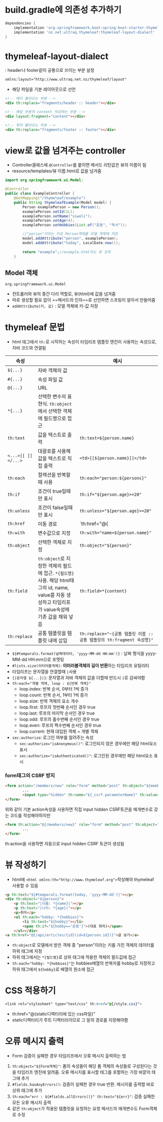 # build.gradle에 의존성 추가하기
```gradle
dependencies {
	implementation 'org.springframework.boot:spring-boot-starter-thymeleaf'
	implementation 'nz.net.ultraq.thymeleaf:thymeleaf-layout-dialect'
}
```
# thymeleaf-layout-dialect
: header나 footer같이 공통으로 쓰이는 부분 설정
```html
xmlns:layout="http://www.ultraq.net.nz/thymeleaf/layout"
```
- 해당 파일을 기본 레이아웃으로 선언 
```html
<!-- 헤더 불러오는 부분 -->
<div th:replace="fragments/header :: header"></div>

<!-- 해당 부분의 content 작성하는 부분 -->
<div layout:fragment="content"></div> 

<!-- 푸터 불러오는 부분 -->
<div th:replace="fragments/footer :: footer"></div>
```

# view로 값을 넘겨주는 controller
- Controller클래스에 `@Controller`를 붙이면 메서드 리턴값은 뷰의 이름이 됨
- resource/templates/뷰 이름.html로 값을 넘겨줌
```java
import org.springframework.ui.Model;

@Controller
public class ExampleController {  
    @GetMapping("/thymeleaf/example")  
    public String thymeleafExample(Model model) {  
        Person examplePerson = new Person();  
        examplePerson.setId(1L);  
        examplePerson.setName("siwoli");  
        examplePerson.setAge(4);  
        examplePerson.setHobbies(List.of("운동", "독서"));  

		//"person"이라는 키로 Person객체를 모델 객체에 저장  
        model.addAttribute("person", examplePerson);
        model.addAttribute("today", LocalDate.now());  
          
        return "example";//example.html라는 뷰 조회  
    }
```
## Model 객체
`org.springframework.ui.Model`
- 컨트롤러와 뷰의 중간 다리 역할로, 뷰(html)에 값을 넘겨줌
- 따로 생성할 필요 없이 ==메서드의 인자==로 선언하면 스프링이 알아서 만들어줌
- `addAttribute(키, 값)` : 모델 객체에 키-값 저장
# thymeleaf 문법
- html 태그에서 `th:`로 시작하는 속성이 타임리프 템플릿 엔진이 사용하는 속성으로, 자바 코드와 연결됨

| 속성               |                                                                                                                                                      | 예시                                   |
| ------------------ | ---------------------------------------------------------------------------------------------------------------------------------------------------- | -------------------------------------- |
| `${...}`           | 자바 객체의 값                                                                                                                                       |                                        |
| `#{...}`           | 속성 파일 값                                                                                                                                         |                                        |
| `@{...}`           | URL                                                                                                                                                  |                                        |
| `*{...}`           | 선택한 변수의 표현식. `th:object`에서 선택한 객체에 필드명으로 접근                                                                                  |                                        |
| `th:text`          | 값을 텍스트로 출력                                                                                                                                   | `th:text=${person.name}`               |
| `<...>[[ ]]</...>` | 대괄호를 사용해 값을 텍스트로 직접 출력                                                                                                              | `<td>[[${person.name}]]</td>`          |
| `th:each`          | 컬렉션을 반복할때 사용                                                                                                                               | `th:each="person:${persons}"`          |
| `th:if`            | 조건이 true일때만 표시                                                                                                                               | `th:if="${person.age}>=20"`            |
| `th:unless`        | 조건이 false일때만 표시                                                                                                                              | `th:unless="${person.age}>=20"`        |
| `th:href`          | 이동 경로                                                                                                                                            | `th:href="@{|/persons/${person.id}|}"` |
| `th:with`          | 변수값으로 지정                                                                                                                                      | `th:with="name=${person.name}"`        |
| `th:object`        | 선택한 객체로 지정                                                                                                                                   | `th:object="${person}"`                |
| `th:field`         | `th:object`로 지정한 객체의 필드에 접근. `*{필드명}`사용. 해당 html태그의 id, name, value를 자동 생성하고 타임리프가 value속성에 기존 값을 채워 넣음 | `th:field=*{content}`                  |
| `th:replace`|공통 템플릿을 템플릿 내에 삽입|`th:replace="~{공통 템플릿 이름 :: 공통 템플릿의 th:fragment 속성명}"`|
- `${#temporals.format(날짜데이터, 'yyyy-MM-dd HH:mm')}` : 날짜 형식을 yyyy-MM-dd HH:mm으로 포맷팅
- `#lists.size(이터러블객체)`: **이터러블객체의 길이 반환**하는 타임리프 유틸리티
- 타임리프는 문자열을 연결할때 `|`사용
- `{|문자열 ${...}|}`: 문자열과 자바 객체의 값을 더할때 반드시 `|`로 감싸야함
- `th:each="개별 객체, loop : ${반복 객체}"`
	- loop.index: 반복 순서, 0부터 1씩 증가
	- loop.count: 반복 순서, 1부터 1씩 증가
	- loop.size: 반복 객체의 요소 개수
	- loop.first: 루프의 첫번째 순서인 경우 true
	- loop.last: 루프의 마지막 순서인 경우 true
	- loop.odd: 루프의 홀수번째 순서인 경우 true
	- loop.even: 루프의 짝수번째 순서인 경우 true
	- loop.current: 현재 대입된 객체 = 개별 객체
- `sec:authorize`: 로그인 여부를 알려주는 속성
	- `sec:authorize="isAnonymous()"`: 로그인되지 않은 경우에만 해당 html요소 표시
	- `sec:authorize="isAuthenticated()"`: 로그인된 경우에만 해당 html요소 표시

### form태그의 CSRF 방지

```html
<form action="/members/new" role="form" method="post" th:object="${memberFormDto}">
		...
		<input type="hidden" th:name="${_csrf.parameterName}" th:value="${_csrf.token}" />
</form>
```

위와 같이 기본 action속성을 사용하면 직접 input hidden CSRF토큰을 매개변수로 갖는 코드를 작성해야하지만

```html
<form th:action="@{/members/new}" role="form" method="post" th:object="${memberFormDto}">
		...
</form>
```
th:action을 사용하면 자동으로 input hidden CSRF 토큰이 생성됨
# 뷰 작성하기
- html에 `<html xmlns:th="http://www.thymeleaf.org">`작성해야 thymeleaf 사용할 수 있음
```html
<p th:text="${#temporals.format(today, 'yyyy-MM-dd')}"></p>  
<div th:object="${person}">  
    <p th:text="|이름: *{name}|"></p>  
    <p th:text="|나이: *{age}|"></p>  
    <p>취미</p>  
    <ul th:each="hobby: *{hobbies}">  
        <li th:text="${hobby}"></li>  
        <span th:if="${hobby=='운동'}">(대표 취미)</span>  
    </ul></div>  
<a th:href="@{/api/articles/{id}(id=${person.id})}">글 보기</a>
```
- `th:object`로 모델에서 받은 객체 중 "person"이라는 키를 가진 객체의 데이터를 하위 태그에 지정
- 하위 태그에서는 `*{필드명}`로 상위 태그에 적용한 객체의 필드값에 접근
- `th:each="hobby: *{hobbies}"`는 hobbies배열의 반복자를 hobby로 지정하고 하위 태그에서 `${hobby}`로 배열의 원소에 접근
# CSS 적용하기
```css
<link rel="stylesheet" type="text/css" th:href="@{/style.css}">
```
- th:href="@{static디렉터리에 있는 css파일}"
- static디렉터리가 루트 디렉터리이므로 그 밑의 경로를 지정해야함
# 오류 메시지 출력
- Form 검증이 실패한 경우 타임리프에서 오류 메시지 출력하는 법
1. `th:object="${Form객체}"`: 폼의 속성들이 해당 폼 객체의 속성들로 구성된다는 것을 타임리프 엔진에 알려줌. 오류 메시지를 표시할 태그를 포함하는 가장 바깥의 태그에 추가
2. `#fields.hasAnyErrors()`: 검증이 실패한 경우 true 반환. 메시지를 출력할 바로 상위 태그에 추가
3. `th:each="err : ${#fields.allErrors()}" th:text="${err}"`: 검증 실패한 모든 오류 메시지 출력
4. 같은 `th:object`가 적용된 템플릿을 요청하는 요청 메서드의 매개변수도 Form객체로 수정